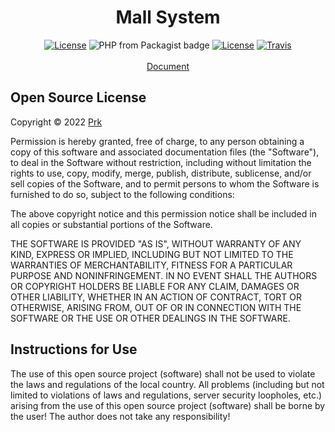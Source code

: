<h1 align="center">Mall&nbsp;System</h1>
<p align="center">
<a href="https://github.com/Tai7sy/card-system/releases"><img src="https://img.shields.io/badge/version-3.15-blue.svg?style=flat-square" alt="License"></a>
<img alt="PHP from Packagist badge" src="https://img.shields.io/badge/php-%3E%3D7.0.0-brightgreen.svg?style=flat-square">
<a href="https://opensource.org/licenses/MIT"><img src="https://img.shields.io/badge/License-MIT-brightgreen.svg?style=flat-square" alt="License"></a>
<a href="https://app.travis-ci.com/github/BiliPrk/mall-system"><img src="https://img.shields.io/travis/BiliPrk/mall-system.svg?style=flat-square" alt="Travis"></a>
<br />
<br />
<a href="https://github.com/BiliPrk/mall-system/wiki">Document</a>
</p>

## Open Source License

Copyright © 2022 [Prk](https://imprk.me)

Permission is hereby granted, free of charge, to any person obtaining a copy of this software and associated documentation files (the "Software"), to deal in the Software without restriction, including without limitation the rights to use, copy, modify, merge, publish, distribute, sublicense, and/or sell copies of the Software, and to permit persons to whom the Software is furnished to do so, subject to the following conditions:

The above copyright notice and this permission notice shall be included in all copies or substantial portions of the Software.

THE SOFTWARE IS PROVIDED "AS IS", WITHOUT WARRANTY OF ANY KIND, EXPRESS OR IMPLIED, INCLUDING BUT NOT LIMITED TO THE WARRANTIES OF MERCHANTABILITY, FITNESS FOR A PARTICULAR PURPOSE AND NONINFRINGEMENT. IN NO EVENT SHALL THE AUTHORS OR COPYRIGHT HOLDERS BE LIABLE FOR ANY CLAIM, DAMAGES OR OTHER LIABILITY, WHETHER IN AN ACTION OF CONTRACT, TORT OR OTHERWISE, ARISING FROM, OUT OF OR IN CONNECTION WITH THE SOFTWARE OR THE USE OR OTHER DEALINGS IN THE SOFTWARE.

## Instructions for Use

The use of this open source project (software) shall not be used to violate the laws and regulations of the local country. All problems (including but not limited to violations of laws and regulations, server security loopholes, etc.) arising from the use of this open source project (software) shall be borne by the user! The author does not take any responsibility!

